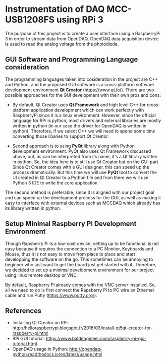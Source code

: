# Instrumentation of DAQ MCC-USB1208FS using RPi 3
The purpose of this project is to create a user interface using a RaspberryPi 3 in order to stream data from OpenDAQ. OpenDAQ data acquisition device is used to read the analog voltage from the photodiode.

## GUI Software and Programming Language consideration
The programming languages taken into cosideration in the project are C++ and Python, and the proposed GUI software is a cross-platform software development environment **Qt Creator** (https://www.qt.io/). There are two possible approaches for the GUI development with their own pros and cons:
* By default, Qt Creator uses **Qt Framework** and high level C++ for cross-platform application development which can work perfectly with RaspberryPi since it is a linux environment. However, since the official language for RPi is python, most drivers and external libraries are mostly written in python (in our case the driver for OpenDAQ is written in python). Therefore, if we select C++ we will need to spend some time converting those libaries to support Qt Creator.

* Second approach is to using **PyQt** library along with Python development environment. PyQt also uses Qt Framework discussed above, but, as can be interpreted from its name, it's a Qt library written in python. So, the idea here is to still use Qt Creator but on the GUI part. Since Qt Creator comes with a GUI designer, this can speed up the process dramatically. But this time we will use **PyQt** tool to convert the UI created in Qt Creator to a Python file and from there we will use Python 3 IDE to write the core application.

The second method is preferable, since it is aligned with our project goal and can speed up the development process for the GUI, as well as making it easy to interface with external devices such as MCCDAQ which already has its library written in python.

## Setup Minimal Raspberry Pi Development Environment
Though Rapsberry Pi is a low-cost device, setting up to be functional is not easy because it requires the connection to a PC Monitor, Keyboards and Mouse, thus it is not easy to move from place to place and start developping the software on the go. This sometimes can be annoying to beginner who just want to get the board just get started with it. Therefore, we decided to set up a minimal development environment for our project using linux remote desktop or VNC. 

By default, Raspberry Pi already comes with the VNC server installed. So, all we need to do is first connect the Rapsberry Pi to PC wire an Ethernet cable and run Putty (https://www.putty.org/).

## References
* Installing Qt Creator on RPi: http://helloraspberrypi.blogspot.fr/2016/03/install-qt5qt-creator-for-raspberry-pi.html
* RPi GUI tutorial: https://www.baldengineer.com/raspberry-pi-gui-tutorial.html
* OpenDAQ usage in Python: http://opendaq-python.readthedocs.io/en/latest/usage.html
